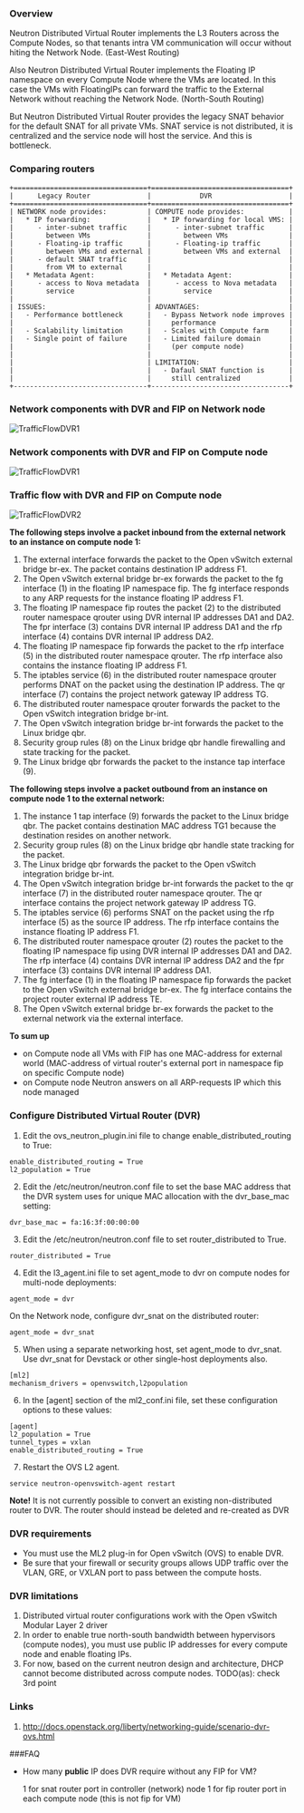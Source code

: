 ### Overview

Neutron Distributed Virtual Router implements the L3 Routers across the Compute Nodes, so that tenants intra VM communication 
will occur without hiting the Network Node. (East-West Routing)

Also Neutron Distributed Virtual Router implements the Floating IP namespace on every Compute Node where the VMs are located. 
In this case the VMs with FloatingIPs can forward the traffic to the External Network without reaching the Network Node. (North-South Routing)

But Neutron Distributed Virtual Router provides the legacy SNAT behavior for the default SNAT for all private VMs. 
SNAT service is not distributed, it is centralized and the service node will host the service. And this is bottleneck.


### Comparing routers

```
+=================================+==================================+
|      Legacy Router              |            DVR                   |
+=================================+==================================+
| NETWORK node provides:          | COMPUTE node provides:           |
|   * IP forwarding:              |   * IP forwarding for local VMS: |
|      - inter-subnet traffic     |      - inter-subnet traffic      |
|        between VMs              |        between VMs               |
|      - Floating-ip traffic      |      - Floating-ip traffic       |
|        between VMs and external |        between VMs and external  |
|      - default SNAT traffic     |                                  |
|        from VM to external      |                                  |
|   * Metadata Agent:             |   * Metadata Agent:              |
|      - access to Nova metadata  |      - access to Nova metadata   |
|        service                  |        service                   |
|                                 |                                  |
| ISSUES:                         | ADVANTAGES:                      |
|   - Performance bottleneck      |   - Bypass Network node improves |
|                                 |     performance                  |
|   - Scalability limitation      |   - Scales with Compute farm     |
|   - Single point of failure     |   - Limited failure domain       |
|                                 |     (per compute node)           |
|                                 |                                  |
|                                 | LIMITATION:                      |
|                                 |   - Dafaul SNAT function is      |
|                                 |     still centralized            |
+---------------------------------+----------------------------------+
```


### Network components with DVR and FIP on Network node

![TrafficFlowDVR1](../img/scenario-dvr-network2.png)


### Network components with DVR and FIP on Compute node

![TrafficFlowDVR1](../img/scenario-dvr-compute2.png)


### Traffic flow with DVR and FIP on Compute node

![TrafficFlowDVR2](../img/scenario-dvr-flowns2.png)

**The following steps involve a packet inbound from the external network to an instance on compute node 1:**

1) The external interface forwards the packet to the Open vSwitch external bridge br-ex. The packet contains destination IP address F1.  
2) The Open vSwitch external bridge br-ex forwards the packet to the fg interface (1) in the floating IP namespace fip. The fg interface responds to any ARP requests for the instance floating IP address F1.  
3) The floating IP namespace fip routes the packet (2) to the distributed router namespace qrouter using DVR internal IP addresses DA1 and DA2. The fpr interface (3) contains DVR internal IP address DA1 and the rfp interface (4) contains DVR internal IP address DA2.  
4) The floating IP namespace fip forwards the packet to the rfp interface (5) in the distributed router namespace qrouter. The rfp interface also contains the instance floating IP address F1.  
5) The iptables service (6) in the distributed router namespace qrouter performs DNAT on the packet using the destination IP address. The qr interface (7) contains the project network gateway IP address TG.  
6) The distributed router namespace qrouter forwards the packet to the Open vSwitch integration bridge br-int.  
7) The Open vSwitch integration bridge br-int forwards the packet to the Linux bridge qbr.  
8) Security group rules (8) on the Linux bridge qbr handle firewalling and state tracking for the packet.  
9) The Linux bridge qbr forwards the packet to the instance tap interface (9).  


**The following steps involve a packet outbound from an instance on compute node 1 to the external network:**

1) The instance 1 tap interface (9) forwards the packet to the Linux bridge qbr. The packet contains destination MAC address TG1 because the destination resides on another network.  
2) Security group rules (8) on the Linux bridge qbr handle state tracking for the packet.  
3) The Linux bridge qbr forwards the packet to the Open vSwitch integration bridge br-int.  
4) The Open vSwitch integration bridge br-int forwards the packet to the qr interface (7) in the distributed router namespace qrouter. The qr interface contains the project network gateway IP address TG.  
5) The iptables service (6) performs SNAT on the packet using the rfp interface (5) as the source IP address. The rfp interface contains the instance floating IP address F1.  
6) The distributed router namespace qrouter (2) routes the packet to the floating IP namespace fip using DVR internal IP addresses DA1 and DA2. The rfp interface (4) contains DVR internal IP address DA2 and the fpr interface (3) contains DVR internal IP address DA1.  
7) The fg interface (1) in the floating IP namespace fip forwards the packet to the Open vSwitch external bridge br-ex. The fg interface contains the project router external IP address TE.  
8) The Open vSwitch external bridge br-ex forwards the packet to the external network via the external interface.  

**To sum up**

- on Compute node all VMs with FIP has one MAC-address for external world (MAC-address of virtual router's external port in namespace fip on specific Compute node)
- on Compute node Neutron answers on all ARP-requests IP which this node managed


### Configure Distributed Virtual Router (DVR)

1) Edit the ovs_neutron_plugin.ini file to change enable_distributed_routing to True:
```
enable_distributed_routing = True
l2_population = True
```
2) Edit the /etc/neutron/neutron.conf file to set the base MAC address that the DVR system uses for unique MAC allocation with the dvr_base_mac setting:
```
dvr_base_mac = fa:16:3f:00:00:00
```
3) Edit the /etc/neutron/neutron.conf file to set router_distributed to True.
```
router_distributed = True
```
4) Edit the l3_agent.ini file to set agent_mode to dvr on compute nodes for multi-node deployments:
```
agent_mode = dvr
```
On the Network node, configure dvr_snat on the distributed router: 
```
agent_mode = dvr_snat
```
5) When using a separate networking host, set agent_mode to dvr_snat. Use dvr_snat for Devstack or other single-host deployments also.
```
[ml2]
mechanism_drivers = openvswitch,l2population
```
6) In the [agent] section of the ml2_conf.ini file, set these configuration options to these values:
```
[agent]
l2_population = True
tunnel_types = vxlan
enable_distributed_routing = True
```
7) Restart the OVS L2 agent.
```
service neutron-openvswitch-agent restart
```

**Note!**
It is not currently possible to convert an existing non-distributed router to DVR. The router should instead be deleted and re-created as DVR


### DVR requirements

- You must use the ML2 plug-in for Open vSwitch (OVS) to enable DVR.
- Be sure that your firewall or security groups allows UDP traffic over the VLAN, GRE, or VXLAN port to pass between the compute hosts.


### DVR limitations

1) Distributed virtual router configurations work with the Open vSwitch Modular Layer 2 driver
2) In order to enable true north-south bandwidth between hypervisors (compute nodes), you must use public IP addresses for every compute node and enable floating IPs.
3) For now, based on the current neutron design and architecture, DHCP cannot become distributed across compute nodes. 
TODO(as): check 3rd point


### Links

1) http://docs.openstack.org/liberty/networking-guide/scenario-dvr-ovs.html

###FAQ

* How many **public** IP does DVR require without any FIP for VM?

    1 for snat router port in controller (network) node
    1 for fip router port in each compute node (this is not fip for VM)
     